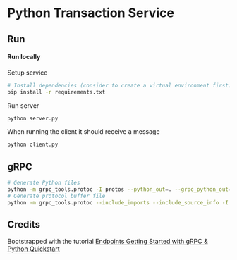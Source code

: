 # Python Transaction Service

## Run

#### Run locally

Setup service
```bash
# Install dependencies (consider to create a virtual environment first)
pip install -r requirements.txt
```

Run server
```bash
python server.py
```

When running the client it should receive a message
```bash
python client.py
```

## gRPC

```bash
# Generate Python files
python -m grpc_tools.protoc -I protos --python_out=. --grpc_python_out=. protos/transactionapi.proto
# Generate protocol buffer file
python -m grpc_tools.protoc --include_imports --include_source_info -I protos protos/transactionapi.proto --descriptor_set_out out.pb
```

## Credits

Bootstrapped with the tutorial [Endpoints Getting Started with gRPC & Python Quickstart](https://github.com/GoogleCloudPlatform/python-docs-samples/tree/master/endpoints/getting-started-grpc)
